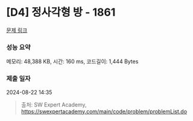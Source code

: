 # [D4] 정사각형 방 - 1861 

[문제 링크](https://swexpertacademy.com/main/code/problem/problemDetail.do?contestProbId=AV5LtJYKDzsDFAXc) 

### 성능 요약

메모리: 48,388 KB, 시간: 160 ms, 코드길이: 1,444 Bytes

### 제출 일자

2024-08-22 14:35



> 출처: SW Expert Academy, https://swexpertacademy.com/main/code/problem/problemList.do